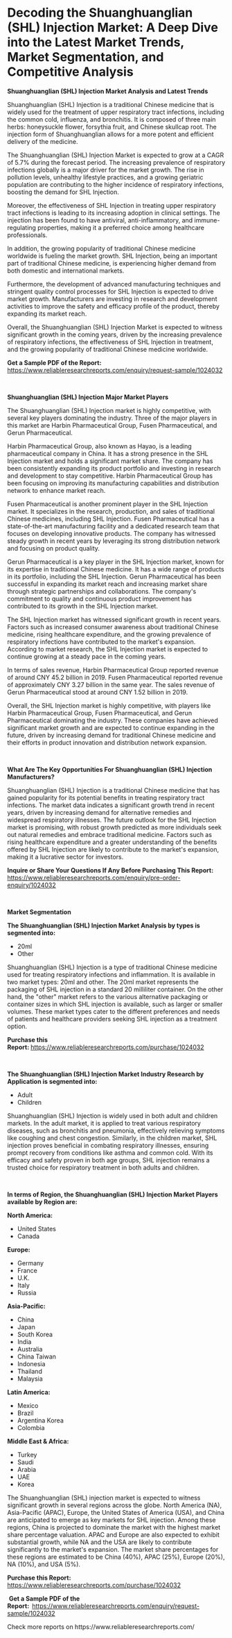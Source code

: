 <p><h1>Decoding the Shuanghuanglian (SHL) Injection Market: A Deep Dive into the Latest Market Trends, Market Segmentation, and Competitive Analysis</h1></p><p><strong>Shuanghuanglian (SHL) Injection Market Analysis and Latest Trends</strong></p>
<p><p>Shuanghuanglian (SHL) Injection is a traditional Chinese medicine that is widely used for the treatment of upper respiratory tract infections, including the common cold, influenza, and bronchitis. It is composed of three main herbs: honeysuckle flower, forsythia fruit, and Chinese skullcap root. The injection form of Shuanghuanglian allows for a more potent and efficient delivery of the medicine.</p><p>The Shuanghuanglian (SHL) Injection Market is expected to grow at a CAGR of 5.7% during the forecast period. The increasing prevalence of respiratory infections globally is a major driver for the market growth. The rise in pollution levels, unhealthy lifestyle practices, and a growing geriatric population are contributing to the higher incidence of respiratory infections, boosting the demand for SHL Injection.</p><p>Moreover, the effectiveness of SHL Injection in treating upper respiratory tract infections is leading to its increasing adoption in clinical settings. The injection has been found to have antiviral, anti-inflammatory, and immune-regulating properties, making it a preferred choice among healthcare professionals.</p><p>In addition, the growing popularity of traditional Chinese medicine worldwide is fueling the market growth. SHL Injection, being an important part of traditional Chinese medicine, is experiencing higher demand from both domestic and international markets.</p><p>Furthermore, the development of advanced manufacturing techniques and stringent quality control processes for SHL Injection is expected to drive market growth. Manufacturers are investing in research and development activities to improve the safety and efficacy profile of the product, thereby expanding its market reach.</p><p>Overall, the Shuanghuanglian (SHL) Injection Market is expected to witness significant growth in the coming years, driven by the increasing prevalence of respiratory infections, the effectiveness of SHL Injection in treatment, and the growing popularity of traditional Chinese medicine worldwide.</p></p>
<p><strong>Get a Sample PDF of the Report:&nbsp;</strong> <a href="https://www.reliableresearchreports.com/enquiry/request-sample/1024032">https://www.reliableresearchreports.com/enquiry/request-sample/1024032</a></p>
<p>&nbsp;</p>
<p><strong>Shuanghuanglian (SHL) Injection Major Market Players</strong></p>
<p><p>The Shuanghuanglian (SHL) Injection market is highly competitive, with several key players dominating the industry. Three of the major players in this market are Harbin Pharmaceutical Group, Fusen Pharmaceutical, and Gerun Pharmaceutical. </p><p>Harbin Pharmaceutical Group, also known as Hayao, is a leading pharmaceutical company in China. It has a strong presence in the SHL Injection market and holds a significant market share. The company has been consistently expanding its product portfolio and investing in research and development to stay competitive. Harbin Pharmaceutical Group has been focusing on improving its manufacturing capabilities and distribution network to enhance market reach. </p><p>Fusen Pharmaceutical is another prominent player in the SHL Injection market. It specializes in the research, production, and sales of traditional Chinese medicines, including SHL Injection. Fusen Pharmaceutical has a state-of-the-art manufacturing facility and a dedicated research team that focuses on developing innovative products. The company has witnessed steady growth in recent years by leveraging its strong distribution network and focusing on product quality.</p><p>Gerun Pharmaceutical is a key player in the SHL Injection market, known for its expertise in traditional Chinese medicine. It has a wide range of products in its portfolio, including the SHL Injection. Gerun Pharmaceutical has been successful in expanding its market reach and increasing market share through strategic partnerships and collaborations. The company's commitment to quality and continuous product improvement has contributed to its growth in the SHL Injection market.</p><p>The SHL Injection market has witnessed significant growth in recent years. Factors such as increased consumer awareness about traditional Chinese medicine, rising healthcare expenditure, and the growing prevalence of respiratory infections have contributed to the market's expansion. According to market research, the SHL Injection market is expected to continue growing at a steady pace in the coming years.</p><p>In terms of sales revenue, Harbin Pharmaceutical Group reported revenue of around CNY 45.2 billion in 2019. Fusen Pharmaceutical reported revenue of approximately CNY 3.27 billion in the same year. The sales revenue of Gerun Pharmaceutical stood at around CNY 1.52 billion in 2019.</p><p>Overall, the SHL Injection market is highly competitive, with players like Harbin Pharmaceutical Group, Fusen Pharmaceutical, and Gerun Pharmaceutical dominating the industry. These companies have achieved significant market growth and are expected to continue expanding in the future, driven by increasing demand for traditional Chinese medicine and their efforts in product innovation and distribution network expansion.</p></p>
<p>&nbsp;</p>
<p><strong>What Are The Key Opportunities For Shuanghuanglian (SHL) Injection Manufacturers?</strong></p>
<p><p>Shuanghuanglian (SHL) Injection is a traditional Chinese medicine that has gained popularity for its potential benefits in treating respiratory tract infections. The market data indicates a significant growth trend in recent years, driven by increasing demand for alternative remedies and widespread respiratory illnesses. The future outlook for the SHL Injection market is promising, with robust growth predicted as more individuals seek out natural remedies and embrace traditional medicine. Factors such as rising healthcare expenditure and a greater understanding of the benefits offered by SHL Injection are likely to contribute to the market's expansion, making it a lucrative sector for investors.</p></p>
<p><strong>Inquire or Share Your Questions If Any Before Purchasing This Report:</strong> <a href="https://www.reliableresearchreports.com/enquiry/pre-order-enquiry/1024032">https://www.reliableresearchreports.com/enquiry/pre-order-enquiry/1024032</a></p>
<p>&nbsp;</p>
<p><strong>Market Segmentation</strong></p>
<p><strong>The Shuanghuanglian (SHL) Injection Market Analysis by types is segmented into:</strong></p>
<p><ul><li>20ml</li><li>Other</li></ul></p>
<p><p>Shuanghuanglian (SHL) Injection is a type of traditional Chinese medicine used for treating respiratory infections and inflammation. It is available in two market types: 20ml and other. The 20ml market represents the packaging of SHL injection in a standard 20 milliliter container. On the other hand, the "other" market refers to the various alternative packaging or container sizes in which SHL injection is available, such as larger or smaller volumes. These market types cater to the different preferences and needs of patients and healthcare providers seeking SHL injection as a treatment option.</p></p>
<p><strong>Purchase this Report:&nbsp;</strong><a href="https://www.reliableresearchreports.com/purchase/1024032">https://www.reliableresearchreports.com/purchase/1024032</a></p>
<p>&nbsp;</p>
<p><strong>The Shuanghuanglian (SHL) Injection Market Industry Research by Application is segmented into:</strong></p>
<p><ul><li>Adult</li><li>Children</li></ul></p>
<p><p>Shuanghuanglian (SHL) Injection is widely used in both adult and children markets. In the adult market, it is applied to treat various respiratory diseases, such as bronchitis and pneumonia, effectively relieving symptoms like coughing and chest congestion. Similarly, in the children market, SHL injection proves beneficial in combating respiratory illnesses, ensuring prompt recovery from conditions like asthma and common cold. With its efficacy and safety proven in both age groups, SHL injection remains a trusted choice for respiratory treatment in both adults and children.</p></p>
<p>&nbsp;</p>
<p><strong>In terms of Region, the Shuanghuanglian (SHL) Injection Market Players available by Region are:</strong></p>
<p>
    <p> <strong> North America: </strong>
        <ul>
            <li>United States</li>
            <li>Canada</li>
        </ul>
        </p> 
    <p> <strong> Europe: </strong>
        <ul>
            <li>Germany</li>
            <li>France</li>
            <li>U.K.</li>
            <li>Italy</li>
            <li>Russia</li>
        </ul>
        </p> 
    <p> <strong> Asia-Pacific: </strong>
        <ul>
            <li>China</li>
            <li>Japan</li>
            <li>South Korea</li>
            <li>India</li>
            <li>Australia</li>
            <li>China Taiwan</li>
            <li>Indonesia</li>
            <li>Thailand</li>
            <li>Malaysia</li>
        </ul>
        </p> 
    <p> <strong> Latin America: </strong>
        <ul>
            <li>Mexico</li>
            <li>Brazil</li>
            <li>Argentina Korea</li>
            <li>Colombia</li>
        </ul>
        </p> 
    <p> <strong> Middle East & Africa: </strong>
        <ul>
            <li>Turkey</li>
            <li>Saudi</li>
            <li>Arabia</li>
            <li>UAE</li>
            <li>Korea</li>
        </ul>
    </p>
    </p>
<p><p>The Shuanghuanglian (SHL) injection market is expected to witness significant growth in several regions across the globe. North America (NA), Asia-Pacific (APAC), Europe, the United States of America (USA), and China are anticipated to emerge as key markets for SHL injection. Among these regions, China is projected to dominate the market with the highest market share percentage valuation. APAC and Europe are also expected to exhibit substantial growth, while NA and the USA are likely to contribute significantly to the market's expansion. The market share percentages for these regions are estimated to be China (40%), APAC (25%), Europe (20%), NA (10%), and USA (5%).</p></p>
<p><strong>Purchase this Report: </strong><a href="https://www.reliableresearchreports.com/purchase/1024032">https://www.reliableresearchreports.com/purchase/1024032</a></p>
<p>&nbsp;<strong>Get a Sample PDF of the Report:&nbsp;&nbsp;</strong><a href="https://www.reliableresearchreports.com/enquiry/request-sample/1024032">https://www.reliableresearchreports.com/enquiry/request-sample/1024032</a></p>
<p><strong></strong></p>
<p>Check more reports on https://www.reliableresearchreports.com/</p>